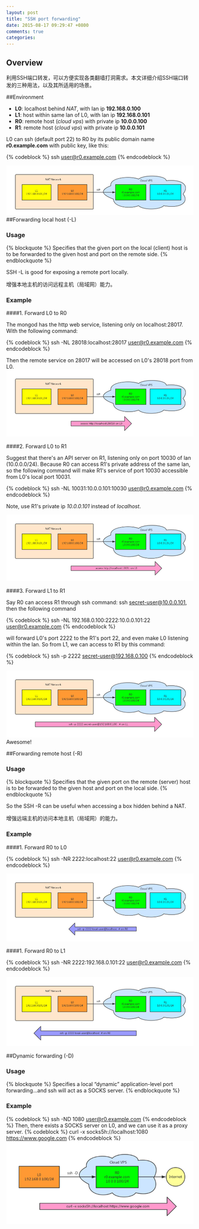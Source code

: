 ```yaml
---
layout: post
title: "SSH port forwarding"
date: 2015-08-17 09:29:47 +0800
comments: true
categories:
---
```


## Overview

利用SSH端口转发，可以方便实现各类翻墙打洞需求。本文详细介绍SSH端口转发的三种用法，以及其所适用的场景。

##Environment

- **L0**: localhost behind *NAT*, with lan ip **192.168.0.100**
- **L1**: host within same lan of L0, with lan ip **192.168.0.101**
- **R0**: remote host (*cloud vps*) with private ip **10.0.0.100**
- **R1**: remote host (*cloud vps*) with private ip **10.0.0.101**

L0 can ssh (default port 22) to R0 by its public domain name **r0.example.com** with public key, like this:

{% codeblock %}
ssh user@r0.example.com
{% endcodeblock %}

![](/images/ssh-port-forwarding/0.png)
##Forwarding local host (-L)

### Usage

{% blockquote %}
Specifies that the given port on the local (client) host is to be forwarded to the given host and port on the remote side.
{% endblockquote %}

SSH -L is good for exposing a remote port locally.

增强本地主机的访问远程主机（局域网）能力。

### Example
####1. Forward L0 to R0

The mongod has the http web service, listening only on localhost:28017. With the following command:

{% codeblock %}
ssh -NL 28018:localhost:28017 user@r0.example.com
{% endcodeblock %}

Then the remote service on 28017 will be accessed on L0's 28018 port from L0.
![](/images/ssh-port-forwarding/1.png)

####2. Forward L0 to R1

Suggest that there's an API server on R1, listening only on port 10030 of lan (10.0.0.0/24).
Because R0 can access R1's private address of the same lan, so the following command will make R1's service of port 10030 accessible from L0's local port 10031.

{% codeblock %}
ssh -NL 10031:10.0.0.101:10030 user@r0.example.com
{% endcodeblock %}

Note, use R1's private ip *10.0.0.101* instead of *localhost*.

![](/images/ssh-port-forwarding/2.png)

####3. Forward L1 to R1

Say R0 can access R1 through ssh command: ssh secret-user@10.0.0.101, then the following command

{% codeblock %}
ssh -NL 192.168.0.100:2222:10.0.0.101:22 user@r0.example.com
{% endcodeblock %}

will forward L0's port 2222 to the R1's port 22, and even make L0 listening within the lan. So from L1, we can access to R1 by this command:

{% codeblock %}
ssh -p 2222 secret-user@192.168.0.100
{% endcodeblock %}

![](/images/ssh-port-forwarding/3.png)
Awesome!

##Forwarding remote host (-R)
### Usage
{% blockquote %}
Specifies that the given port on the remote (server) host is to be forwarded to the given host and port on the local side.
{% endblockquote %}

So the SSH -R can be useful when accessing a box hidden behind a NAT.

增强远端主机的访问本地主机（局域网）的能力。

### Example
####1. Forward R0 to L0

{% codeblock %}
ssh -NR 2222:localhost:22 user@r0.example.com
{% endcodeblock %}

![](/images/ssh-port-forwarding/4.png)

####1. Forward R0 to L1

{% codeblock %}
ssh -NR 2222:192.168.0.101:22 user@r0.example.com
{% endcodeblock %}

![](/images/ssh-port-forwarding/5.png)

##Dynamic forwarding (-D)
### Usage
{% blockquote %}
Specifies a local “dynamic” application-level port forwarding...and ssh will act as a SOCKS server.
{% endblockquote %}

### Example
{% codeblock %}
ssh -ND 1080 user@r0.example.com
{% endcodeblock %}
Then, there exists a SOCKS server on L0, and we can use it as a proxy server.
{% codeblock %}
curl -x socks5h://localhost:1080 https://www.google.com
{% endcodeblock %}
![](/images/ssh-port-forwarding/7.png)
